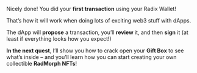 Nicely done! You did your **first transaction** using your Radix Wallet!

That’s how it will work when doing lots of exciting web3 stuff with dApps.

The dApp will **propose** a transaction, you’ll **review** it, and then **sign** it (at least if everything looks how you expect!)

**In the next quest**, I’ll show you how to crack open your **Gift Box** to see what’s inside – and you’ll learn how you can start creating your own collectible **RadMorph NFTs**!
